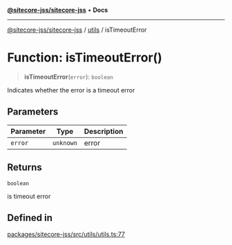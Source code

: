 [**@sitecore-jss/sitecore-jss**](../../README.md) • **Docs**

***

[@sitecore-jss/sitecore-jss](../../README.md) / [utils](../README.md) / isTimeoutError

# Function: isTimeoutError()

> **isTimeoutError**(`error`): `boolean`

Indicates whether the error is a timeout error

## Parameters

| Parameter | Type | Description |
| ------ | ------ | ------ |
| `error` | `unknown` | error |

## Returns

`boolean`

is timeout error

## Defined in

[packages/sitecore-jss/src/utils/utils.ts:77](https://github.com/Sitecore/jss/blob/add785323e917338873098dc44b8af984c4e7c9a/packages/sitecore-jss/src/utils/utils.ts#L77)
